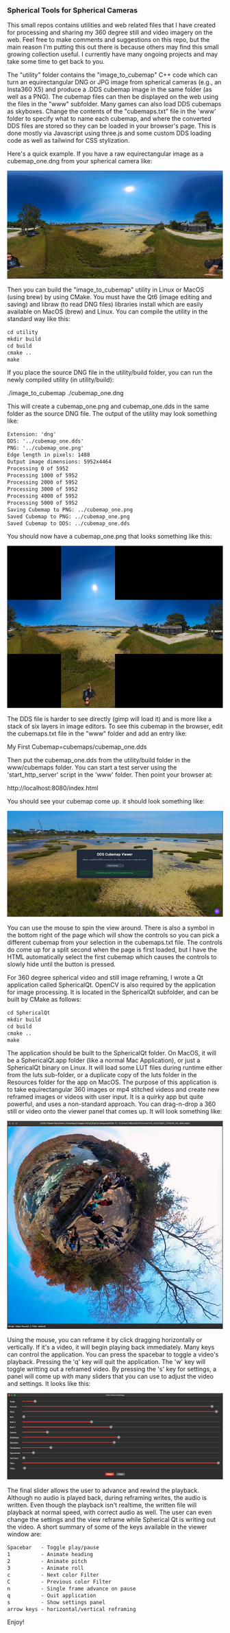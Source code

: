 ### Spherical Tools for Spherical Cameras

This small repos contains utilities and web related files that I have created for processing and sharing my 360 degree still and video imagery on the web.  Feel free to make comments and suggestions on this repo, but the main reason I'm putting this out there is because others may find this small growing collection useful.  I currently have many ongoing projects and may take some time to get back to you.

The "utility" folder contains the "image_to_cubemap" C++ code which can turn an equirectangular DNG or JPG image from spherical cameras (e.g., an Insta360 X5) and produce a .DDS cubemap image in the same folder (as well as a PNG).  The cubemap files can then be displayed on the web using the files in the "www" subfolder.  Many games can also load DDS cubemaps as skyboxes.  Change the contents of the "cubemaps.txt" file in the 'www' folder to specify what to name each cubemap, and where the converted DDS files are stored so they can be loaded in your browser's page.  This is done mostly via Javascript using three.js and some custom DDS loading code as well as tailwind for CSS stylization.

Here's a quick example.  If you have a raw equirectangular image as a cubemap_one.dng from your spherical camera like:

![alt text](docs/source_image.jpg?raw=true "Source Equirectangular Image From Camera")

Then you can build the "image_to_cubemap" utility in Linux or MacOS (using brew) by using CMake.  You must have the Qt6 (image editing and saving) and libraw (to read DNG files) libraries install which are easily available on MacOS (brew) and Linux.  You can compile the utility in the standard way like this:

```
cd utility
mkdir build
cd build
cmake ..
make
```

If you place the source DNG file in the utility/build folder, you can run the newly compiled utility (in utility/build):


./image_to_cubemap ./cubemap_one.dng


This will create a cubemap_one.png and cubemap_one.dds in the same folder as the source DNG file.  The output of the utility may look something like:


```
Extension: 'dng'
DDS: '../cubemap_one.dds'
PNG: '../cubemap_one.png'
Edge length in pixels: 1488
Output image dimensions: 5952x4464
Processing 0 of 5952
Processing 1000 of 5952
Processing 2000 of 5952
Processing 3000 of 5952
Processing 4000 of 5952
Processing 5000 of 5952
Saving Cubemap to PNG: ../cubemap_one.png
Saved Cubemap to PNG: ../cubemap_one.png
Saved Cubemap to DDS: ../cubemap_one.dds
```

You should now have a cubemap_one.png that looks something like this:

![alt text](docs/cubemap_png.jpg?raw=true "Converted Cubemap PNG")

The DDS file is harder to see directly (gimp will load it) and is more like a stack of six layers in image editors.   To see this cubemap in the browser, edit the cubemaps.txt file in the "www" folder and add an entry like:

My First Cubemap=cubemaps/cubemap_one.dds

Then put the cubemap_one.dds from the utility/build folder in the www/cubemaps folder.  You can start a test server using the 'start_http_server' script in the 'www' folder.  Then point your browser at:

http://localhost:8080/index.html

You should see your cubemap come up.  it should look something like:

![alt text](docs/cubemap_web.jpg?raw=true "Cubemap DDS Web Viewer")

You can use the mouse to spin the view around.  There is also a symbol in the bottom right of the page which will show the controls so you can pick a different cubemap from your selection in the cubemaps.txt file.  The controls do come up for a split second when the page is first loaded, but I have the HTML automatically select the first cubemap which causes the controls to slowly hide until the button is pressed.

For 360 degree spherical video and still image reframing, I wrote a Qt application called SphericalQt.  OpenCV is also required by the application for image processing.  It is located in the SphericalQt subfolder, and can be built by CMake as follows:

```
cd SphericalQt
mkdir build
cd build
cmake ..
make
```

The application should be built to the SphericalQt folder.  On MacOS, it will be a SphericalQt.app folder (like a normal Mac Application), or just a SphericalQt binary on Linux.  It will load some LUT files during runtime either from the luts sub-folder, or a duplicate copy of the luts folder in the Resources folder for the app on MacOS.   The purpose of this application is to take equirectangular 360 images or mp4 stitched videos and create new reframed images or videos with user input.  It is a quirky app but quite powerful, and uses a non-standard approach.  You can drag-n-drop a 360 still or video onto the viewer panel that comes up.  It will look something like:

![alt text](./docs/spherical_qt_main.jpg?raw=true "Spherical Qt Application")

Using the mouse, you can reframe it by click dragging horizontally or vertically.  If it's a video, it will begin playing back immediately.  Many keys can control the application.  You can press the spacebar to toggle a video's playback.  Pressing the 'q' key will quit the application.  The 'w' key will toggle writting out a reframed video.  By pressing the 's' key for settings, a panel will come up with many sliders that you can use to adjust the video and settings.  It looks like this:

![alt text](./docs/spherical_qt_settings.jpg?raw=true "Spherical Qt Settings Panel")

The final slider allows the user to advance and rewind the playback.  Although no audio is played back, during reframing writes, the audio is written.  Even though the playback isn't realtime, the written file will playback at normal speed, with correct audio as well.  The user can even change the settings and the view reframe while Spherical Qt is writing out the video.  A short summary of some of the keys available in the viewer window are:

```
Spacebar   - Toggle play/pause
1          - Animate heading
2          - Animate pitch
3          - Animate roll
c          - Next color Filter
C          - Previous color Filter
n          - Single frame advance on pause
q          - Quit application
s          - Show settings panel
arrow keys - horizontal/vertical reframing
```

Enjoy!
